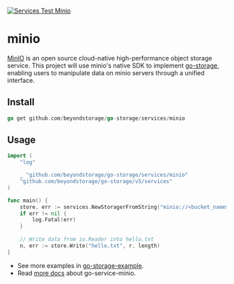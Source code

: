 [![Services Test Minio](https://github.com/beyondstorage/go-storage/actions/workflows/services-test-minio.yml/badge.svg)](https://github.com/beyondstorage/go-storage/actions/workflows/services-test-minio.yml)

# minio

[MinIO](https://min.io/) is an open source cloud-native high-performance object storage service. 
This project will use minio's native SDK to implement [go-storage](https://github.com/beyondstorage/go-storage/), 
enabling users to manipulate data on minio servers through a unified interface.

## Install

```go
go get github.com/beyondstorage/go-storage/services/minio
```

## Usage

```go
import (
	"log"

	_ "github.com/beyondstorage/go-storage/services/minio"
	"github.com/beyondstorage/go-storage/v5/services"
)

func main() {
	store, err := services.NewStoragerFromString("minio://<bucket_name>/<work_dir>?credential=hmac:<access_key>:<secret_key>&endpoint=https:<host>:<port>")
	if err != nil {
		log.Fatal(err)
	}
	
	// Write data from io.Reader into hello.txt
	n, err := store.Write("hello.txt", r, length)
}
```

- See more examples in [go-storage-example](https://github.com/beyondstorage/go-storage-example).
- Read [more docs](https://beyondstorage.io/docs/go-storage/services/minio) about go-service-minio.
